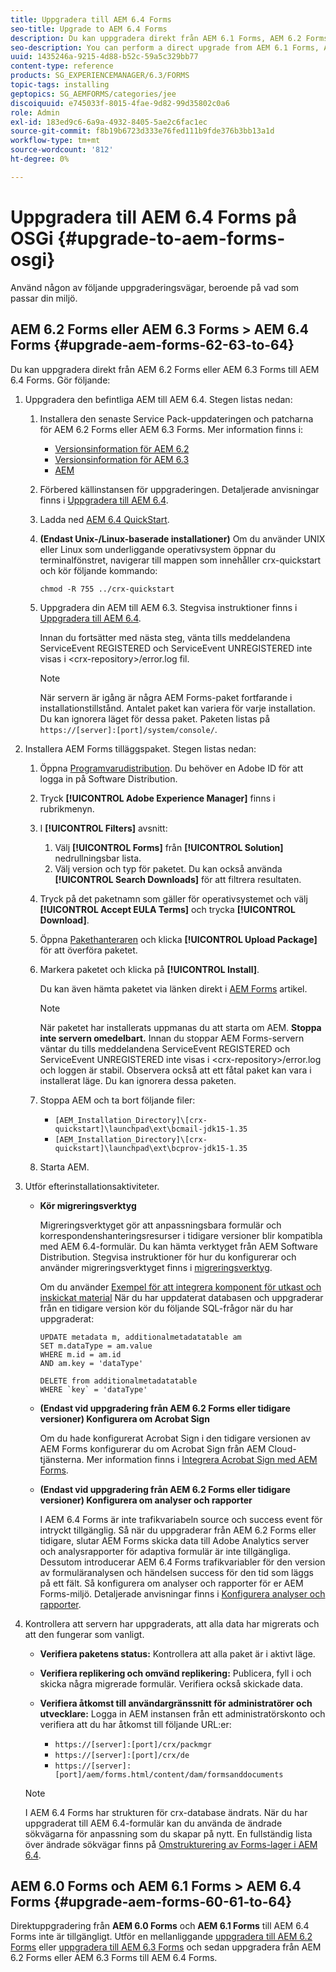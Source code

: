 ```yaml
---
title: Uppgradera till AEM 6.4 Forms
seo-title: Upgrade to AEM 6.4 Forms
description: Du kan uppgradera direkt från AEM 6.1 Forms, AEM 6.2 Forms och LiveCycle ES4 SP1 till AEM 6.3 Forms.
seo-description: You can perform a direct upgrade from AEM 6.1 Forms, AEM 6.2 Forms, and LiveCycle ES4 SP1 to AEM 6.3 Forms.
uuid: 1435246a-9215-4d88-b52c-59a5c329bb77
content-type: reference
products: SG_EXPERIENCEMANAGER/6.3/FORMS
topic-tags: installing
geptopics: SG_AEMFORMS/categories/jee
discoiquuid: e745033f-8015-4fae-9d82-99d35802c0a6
role: Admin
exl-id: 183ed9c6-6a9a-4932-8405-5ae2c6fac1ec
source-git-commit: f8b19b6723d333e76fed111b9fde376b3bb13a1d
workflow-type: tm+mt
source-wordcount: '812'
ht-degree: 0%

---
```


# Uppgradera till AEM 6.4 Forms på OSGi {#upgrade-to-aem-forms-osgi}

Använd någon av följande uppgraderingsvägar, beroende på vad som passar din miljö.

## AEM 6.2 Forms eller AEM 6.3 Forms > AEM 6.4 Forms {#upgrade-aem-forms-62-63-to-64}

Du kan uppgradera direkt från AEM 6.2 Forms eller AEM 6.3 Forms till AEM 6.4 Forms. Gör följande:

1. Uppgradera den befintliga AEM till AEM 6.4. Stegen listas nedan:

   1. Installera den senaste Service Pack-uppdateringen och patcharna för AEM 6.2 Forms eller AEM 6.3 Forms. Mer information finns i:

      * [Versionsinformation för AEM 6.2](https://helpx.adobe.com/experience-manager/6-2/release-notes.html)
      * [Versionsinformation för AEM 6.3](https://helpx.adobe.com/experience-manager/6-3/release-notes.html)
      * [AEM](https://helpx.adobe.com/experience-manager/aem-releases-updates.html)
   1. Förbered källinstansen för uppgraderingen. Detaljerade anvisningar finns i [Uppgradera till AEM 6.4](/help/sites-deploying/upgrade.md#preparing%20the%20source%20instance).
   1. Ladda ned [AEM 6.4 QuickStart](/help/sites-deploying/deploy.md#getting%20the%20software).
   1. **(Endast Unix-/Linux-baserade installationer)** Om du använder UNIX eller Linux som underliggande operativsystem öppnar du terminalfönstret, navigerar till mappen som innehåller crx-quickstart och kör följande kommando:

      `chmod -R 755 ../crx-quickstart`

   1. Uppgradera din AEM till AEM 6.3. Stegvisa instruktioner finns i [Uppgradera till AEM 6.4](/help/sites-deploying/upgrade.md).

      Innan du fortsätter med nästa steg, vänta tills meddelandena ServiceEvent REGISTERED och ServiceEvent UNREGISTERED inte visas i &lt;crx-repository>/error.log fil.

      >[!NOTE]
      >
      >När servern är igång är några AEM Forms-paket fortfarande i installationstillstånd. Antalet paket kan variera för varje installation. Du kan ignorera läget för dessa paket. Paketen listas på `https://[server]:[port]/system/console/`.


1. Installera AEM Forms tilläggspaket. Stegen listas nedan:

   1. Öppna [Programvarudistribution](https://experience.adobe.com/downloads). Du behöver en Adobe ID för att logga in på Software Distribution.
   1. Tryck **[!UICONTROL Adobe Experience Manager]** finns i rubrikmenyn.
   1. I **[!UICONTROL Filters]** avsnitt:
      1. Välj **[!UICONTROL Forms]** från **[!UICONTROL Solution]** nedrullningsbar lista.
      1. Välj version och typ för paketet. Du kan också använda **[!UICONTROL Search Downloads]** för att filtrera resultaten.
   1. Tryck på det paketnamn som gäller för operativsystemet och välj **[!UICONTROL Accept EULA Terms]** och trycka **[!UICONTROL Download]**.
   1. Öppna [Pakethanteraren](https://docs.adobe.com/content/help/en/experience-manager-65/administering/contentmanagement/package-manager.html)  och klicka **[!UICONTROL Upload Package]** för att överföra paketet.
   1. Markera paketet och klicka på **[!UICONTROL Install]**.

      Du kan även hämta paketet via länken direkt i [AEM Forms](https://helpx.adobe.com/aem-forms/kb/aem-forms-releases.html) artikel.

      >[!NOTE]
      >
      >När paketet har installerats uppmanas du att starta om AEM. **Stoppa inte servern omedelbart.** Innan du stoppar AEM Forms-servern väntar du tills meddelandena ServiceEvent REGISTERED och ServiceEvent UNREGISTERED inte visas i &lt;crx-repository>/error.log och loggen är stabil. Observera också att ett fåtal paket kan vara i installerat läge. Du kan ignorera dessa paketen.

   1. Stoppa AEM och ta bort följande filer:

      * `[AEM_Installation_Directory]\[crx-quickstart]\launchpad\ext\bcmail-jdk15-1.35`
      * `[AEM_Installation_Directory]\[crx-quickstart]\launchpad\ext\bcprov-jdk15-1.35`
   1. Starta AEM.


1. Utför efterinstallationsaktiviteter.

   * **Kör migreringsverktyg**

      Migreringsverktyget gör att anpassningsbara formulär och korrespondenshanteringsresurser i tidigare versioner blir kompatibla med AEM 6.4-formulär. Du kan hämta verktyget från AEM Software Distribution. Stegvisa instruktioner för hur du konfigurerar och använder migreringsverktyget finns i [migreringsverktyg](/help/forms/using/migration-utility.md).

      Om du använder [Exempel för att integrera komponent för utkast och inskickat material](integrate-draft-submission-database.md) När du har uppdaterat databasen och uppgraderar från en tidigare version kör du följande SQL-frågor när du har uppgraderat:

      ```
      UPDATE metadata m, additionalmetadatatable am
      SET m.dataType = am.value
      WHERE m.id = am.id
      AND am.key = 'dataType'
      ```

      ```
      DELETE from additionalmetadatatable
      WHERE `key` = 'dataType'
      ```

   * **(Endast vid uppgradering från AEM 6.2 Forms eller tidigare versioner) Konfigurera om Acrobat Sign**

      Om du hade konfigurerat Acrobat Sign i den tidigare versionen av AEM Forms konfigurerar du om Acrobat Sign från AEM Cloud-tjänsterna. Mer information finns i [Integrera Acrobat Sign med AEM Forms](/help/forms/using/adobe-sign-integration-adaptive-forms.md).

   * **(Endast vid uppgradering från AEM 6.2 Forms eller tidigare versioner) Konfigurera om analyser och rapporter**

      I AEM 6.4 Forms är inte trafikvariabeln source och success event för intryckt tillgänglig. Så när du uppgraderar från AEM 6.2 Forms eller tidigare, slutar AEM Forms skicka data till Adobe Analytics server och analysrapporter för adaptiva formulär är inte tillgängliga. Dessutom introducerar AEM 6.4 Forms trafikvariabler för den version av formuläranalysen och händelsen success för den tid som läggs på ett fält. Så konfigurera om analyser och rapporter för er AEM Forms-miljö. Detaljerade anvisningar finns i [Konfigurera analyser och rapporter](/help/forms/using/configure-analytics-forms-documents.md).

1. Kontrollera att servern har uppgraderats, att alla data har migrerats och att den fungerar som vanligt.

   * **Verifiera paketens status:** Kontrollera att alla paket är i aktivt läge.
   * **Verifiera replikering och omvänd replikering:** Publicera, fyll i och skicka några migrerade formulär. Verifiera också skickade data.
   * **Verifiera åtkomst till användargränssnitt för administratörer och utvecklare:** Logga in AEM instansen från ett administratörskonto och verifiera att du har åtkomst till följande URL:er:

      * `https://[server]:[port]/crx/packmgr`
      * `https://[server]:[port]/crx/de`
      * `https://[server]:[port]/aem/forms.html/content/dam/formsanddocuments`

   >[!NOTE]
   I AEM 6.4 Forms har strukturen för crx-database ändrats. När du har uppgraderat till AEM 6.4-formulär kan du använda de ändrade sökvägarna för anpassning som du skapar på nytt. En fullständig lista över ändrade sökvägar finns på [Omstrukturering av Forms-lager i AEM 6.4](/help/sites-deploying/forms-repository-restructuring-in-aem-6-4.md).

## AEM 6.0 Forms och AEM 6.1 Forms > AEM 6.4 Forms {#upgrade-aem-forms-60-61-to-64}

Direktuppgradering från **AEM 6.0 Forms** och **AEM 6.1 Forms** till AEM 6.4 Forms inte är tillgängligt. Utför en mellanliggande [uppgradera till AEM 6.2 Forms](/help/forms/using/upgrade.md) eller [uppgradera till AEM 6.3 Forms](/help/forms/using/upgrade.md) och sedan uppgradera från AEM 6.2 Forms eller AEM 6.3 Forms till AEM 6.4 Forms.

